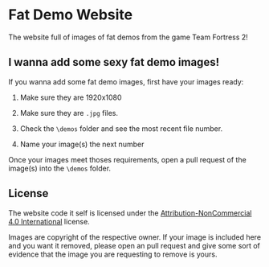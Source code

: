 # Fat Demo Website
The website full of images of fat demos from the game Team Fortress 2!

## I wanna add some sexy fat demo images!

If you wanna add some fat demo images, first have your images ready:

1. Make sure they are 1920x1080

2. Make sure they are `.jpg` files.

3. Check the `\demos` folder and see the most recent file number.

4. Name your image(s) the next number

Once your images meet thoses requirements, open a pull request of the image(s) into the `\demos` folder.

## License

The website code it self is licensed under the [Attribution-NonCommercial 4.0 International](https://creativecommons.org/licenses/by-nc/4.0/) license.

Images are copyright of the respective owner. If your image is included here and you want it removed, please open an pull request and give some sort of evidence that the image you are requesting to remove is yours.
